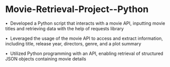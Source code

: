 # Movie-Retrieval-Project--Python
•  Developed a Python script that interacts with a movie API, inputting movie titles and retrieving data with the help of requests library

•  Leveraged the usage of the movie API to access and extract information, including title, release year, directors, genre, and a plot summary

•  Utilized Python programming with an API, enabling retrieval of structured JSON objects containing movie details
